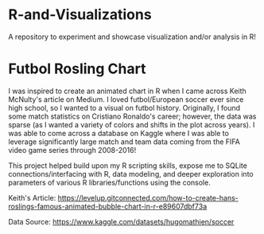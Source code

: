 # R-and-Visualizations
A repository to experiment and showcase visualization and/or analysis in R!

# Futbol Rosling Chart

I was inspired to create an animated chart in R when I came across Keith McNulty's article on Medium. I loved futbol/European soccer ever since high school, so I wanted to a visual on futbol history. Originally, I found some match statistics on Cristiano Ronaldo's career; however, the data was sparse (as I wanted a variety of colors and shifts in the plot across years). I was able to come across a database on Kaggle where I was able to leverage significantly large match and team data coming from the FIFA video game series through 2008-2016!

This project helped build upon my R scripting skills, expose me to SQLite connections/interfacing with R, data modeling, and deeper exploration into parameters of various R libraries/functions using the console.

Keith's Article: https://levelup.gitconnected.com/how-to-create-hans-roslings-famous-animated-bubble-chart-in-r-e89607dbf73a

Data Source: https://www.kaggle.com/datasets/hugomathien/soccer
